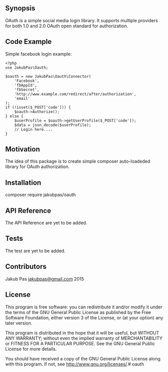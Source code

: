 ## Synopsis

OAuth is a simple social media login library. It supports multiple providers for both 1.0 and 2.0 OAuth open standard for authorization.

## Code Example

Simple facebook login example:
```
<?php
use JakubPas\Oauth;

$oauth = new JakubPas\Oauth\Connector(
    'Facebook',
    'fbAppId',
    'fbSecret',
    'http://www.example.com/redirect/after/authorization',
    'email'
);
if (!isset($_POST['code'])) {
    $oauth->Authorize();
} else {
    $userProfile = $oauth->getUserProfile($_POST['code']);
    $data = json_decode($userProfile);
    // Login here....
}
```

## Motivation

The idea of this package is to create simple composer auto-loadeded library for OAuth authorization.

## Installation

composer require jakubpas/oauth

## API Reference

The API Reference are yet to be added.

## Tests

The test are yet to be added.

## Contributors

Jakub Pas <jakubpas@gmail.com> 2015

## License

This program is free software: you can redistribute it and/or modify
it under the terms of the GNU General Public License as published by
the Free Software Foundation, either version 3 of the License, or
(at your option) any later version.

This program is distributed in the hope that it will be useful,
but WITHOUT ANY WARRANTY; without even the implied warranty of
MERCHANTABILITY or FITNESS FOR A PARTICULAR PURPOSE.  See the
GNU General Public License for more details.

You should have received a copy of the GNU General Public License
along with this program.  If not, see <http://www.gnu.org/licenses/>.# oauth
